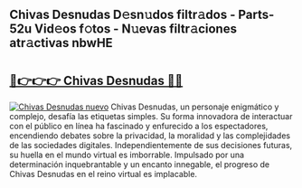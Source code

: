 ## Chivas Desnudas D𝚎sn𝚞dos filtr𝚊dos - Parts-52u Vid𝚎os f𝚘tos - N𝚞evas filtr𝚊ciones atr𝚊ctivas nbwHE

# <h2><a href="http://mbaf50v.tromn.icu/?c=Chivas+Desnudas">🔗👉👉👉 Chivas Desnudas 🔗🔗</a></h2>

[![Chivas Desnudas nuevo](https://i.imgur.com/pEAQMta.gif)](http://mbaf50v.tromn.icu/?c=Chivas+Desnudas)
Chivas Desnudas, un personaje enigmático y complejo, desafía las etiquetas simples. Su forma innovadora de interactuar con el público en línea ha fascinado y enfurecido a los espectadores, encendiendo debates sobre la privacidad, la moralidad y las complejidades de las sociedades digitales. Independientemente de sus decisiones futuras, su huella en el mundo virtual es imborrable. Impulsado por una determinación inquebrantable y un encanto innegable, el progreso de Chivas Desnudas en el reino virtual es implacable.
